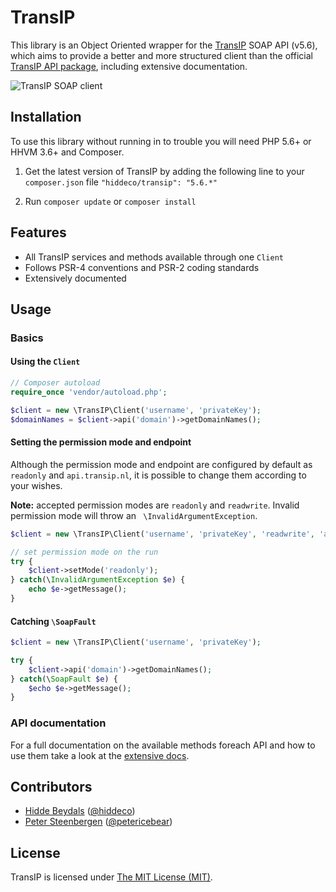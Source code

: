 TransIP
=======
This library is an Object Oriented wrapper for the [TransIP](https://www.transip.nl) SOAP API (v5.6), which aims to
provide a better and more structured client than the official [TransIP API package](https://www.transip.nl/transip/api/),
including extensive documentation.

![TransIP SOAP client](https://i.imgur.com/O4RP263.jpg)

## Installation
To use this library without running in to trouble you will need PHP 5.6+ or HHVM 3.6+ and Composer.

1. Get the latest version of TransIP by adding the following line to your `composer.json` file
    `"hiddeco/transip": "5.6.*"`

2. Run `composer update` or `composer install`

## Features
- All TransIP services and methods available through one `Client`
- Follows PSR-4 conventions and PSR-2 coding standards
- Extensively documented

## Usage

### Basics

#### Using the `Client`
````php
// Composer autoload
require_once 'vendor/autoload.php';

$client = new \TransIP\Client('username', 'privateKey');
$domainNames = $client->api('domain')->getDomainNames();
````

#### Setting the permission mode and endpoint
Although the permission mode and endpoint are configured by default as `readonly` and `api.transip.nl`, it is possible to
change them according to your wishes.

**Note:** accepted permission modes are `readonly` and `readwrite`. Invalid permission mode will throw an ` \InvalidArgumentException`.

````php
$client = new \TransIP\Client('username', 'privateKey', 'readwrite', 'api.transip.nl');

// set permission mode on the run
try {
    $client->setMode('readonly');
} catch(\InvalidArgumentException $e) {
    echo $e->getMessage();
}
````

#### Catching `\SoapFault`
````php
$client = new \TransIP\Client('username', 'privateKey');

try {
    $client->api('domain')->getDomainNames();
} catch(\SoapFault $e) {
    $echo $e->getMessage();
}
````

### API documentation
For a full documentation on the available methods foreach API and how to use them take a look at the 
[extensive docs](https://github.com/hiddeco/transip/tree/master/doc).

## Contributors
* [Hidde Beydals](https://github.com/hiddeco) ([@hiddeco](https://twitter.com/hiddeco))
* [Peter Steenbergen](https://github.com/petericebear) ([@petericebear](https://twitter.com/petericebear))

## License
TransIP is licensed under [The MIT License (MIT)](https://github.com/hiddeco/transip/blob/master/LICENSE).
